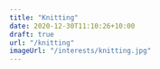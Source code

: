 ```yaml
---
title: "Knitting"
date: 2020-12-30T11:10:26+10:00
draft: true
url: "/knitting"
imageUrl: "/interests/knitting.jpg"
---
```


